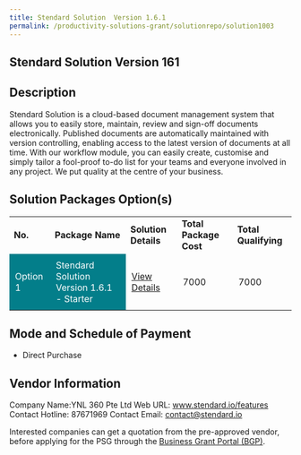 ```yaml
---
title: Stendard Solution  Version 1.6.1
permalink: /productivity-solutions-grant/solutionrepo/solution1003
---
```


## Stendard Solution  Version 161

## Description

Stendard Solution  is a cloud-based document management system that allows you to easily store, maintain, review and sign-off documents electronically. Published documents are automatically maintained with version controlling, enabling access to the latest version of documents at all time. With our workflow module, you can easily create, customise and simply tailor a fool-proof to-do list for your teams and everyone involved in any project. We put quality at the centre of your business.

## Solution Packages Option(s)

<table>
<tr>
<td><b>No.</b></td>
<td><b>Package Name</b></td>
<td><b>Solution Details</b></td>
<td><b>Total Package Cost</b></td>
<td><b>Total Qualifying</b></td>
</tr>
<tr>
<td style='padding: 10px; background-color: #037E8A; color: #FFFFFF;'>Option 1</td>
<td style='padding: 10px; background-color: #037E8A; color: #FFFFFF;'>Stendard Solution  Version 1.6.1 - Starter</td>
<td style='padding: 10px;'><a href='https://www.gobusiness.gov.sg/images/psg/Desensitised_YNL_360_20200323_Annex_3_Part_1.pdf' target='_blank'>View Details</a></td>
<td style='padding: 10px;'>7000</td>
<td style='padding: 10px;'>7000</td>
</tr>
</table>

## Mode and Schedule of Payment

 - Direct Purchase

## Vendor Information

 Company Name:YNL 360 Pte Ltd 
Web URL: www.stendard.io/features 
Contact Hotline: 87671969 
Contact Email: contact@stendard.io 


Interested companies can get a quotation from the pre-approved vendor, before applying for the PSG through the <a href='https://www.businessgrants.gov.sg/'>Business Grant Portal (BGP)</a>.

<script src="/jquery/resize-tables.js"></script>
